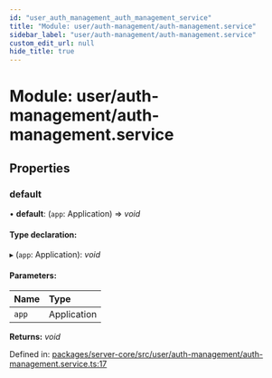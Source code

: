 ```yaml
---
id: "user_auth_management_auth_management_service"
title: "Module: user/auth-management/auth-management.service"
sidebar_label: "user/auth-management/auth-management.service"
custom_edit_url: null
hide_title: true
---
```


# Module: user/auth-management/auth-management.service

## Properties

### default

• **default**: (`app`: Application) => *void*

#### Type declaration:

▸ (`app`: Application): *void*

#### Parameters:

Name | Type |
:------ | :------ |
`app` | Application |

**Returns:** *void*

Defined in: [packages/server-core/src/user/auth-management/auth-management.service.ts:17](https://github.com/xr3ngine/xr3ngine/blob/65dfcf39a/packages/server-core/src/user/auth-management/auth-management.service.ts#L17)
